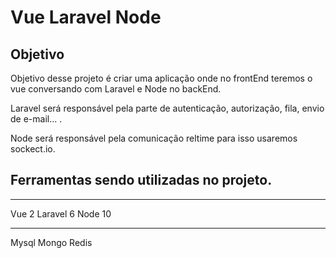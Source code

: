 # Vue Laravel Node

## Objetivo
Objetivo desse projeto é criar uma aplicação onde no frontEnd teremos o vue conversando com Laravel e Node no backEnd.

Laravel será responsável pela parte de autenticação, autorização, fila, envio de e-mail... .

Node será responsável pela comunicação reltime para isso usaremos sockect.io.

## Ferramentas sendo utilizadas no projeto.
*************************
Vue 2
Laravel 6
Node 10
*************************
Mysql
Mongo
Redis
